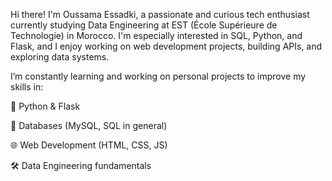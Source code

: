 Hi there! I'm Oussama Essadki, a passionate and curious tech enthusiast currently studying Data Engineering at EST (École Supérieure de Technologie) in Morocco. I'm especially interested in SQL, Python, and Flask, and I enjoy working on web development projects, building APIs, and exploring data systems.

I’m constantly learning and working on personal projects to improve my skills in:

🐍 Python & Flask

🧠 Databases (MySQL, SQL in general)

🌐 Web Development (HTML, CSS, JS)

🛠 Data Engineering fundamentals
